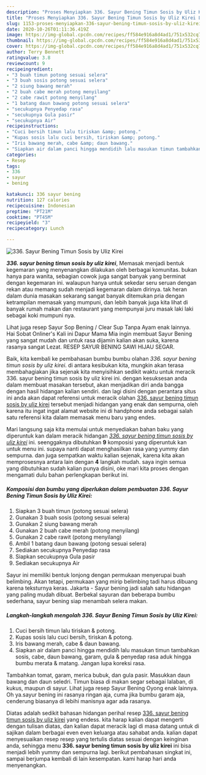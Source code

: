 ```yaml
---
description: "Proses Menyiapkan 336. Sayur Bening Timun Sosis by Uliz Kirei Lezat"
title: "Proses Menyiapkan 336. Sayur Bening Timun Sosis by Uliz Kirei Lezat"
slug: 1153-proses-menyiapkan-336-sayur-bening-timun-sosis-by-uliz-kirei-lezat
date: 2020-10-26T01:11:36.419Z
image: https://img-global.cpcdn.com/recipes/ff584e916a8d4ad1/751x532cq70/336-sayur-bening-timun-sosis-by-uliz-kirei-foto-resep-utama.jpg
thumbnail: https://img-global.cpcdn.com/recipes/ff584e916a8d4ad1/751x532cq70/336-sayur-bening-timun-sosis-by-uliz-kirei-foto-resep-utama.jpg
cover: https://img-global.cpcdn.com/recipes/ff584e916a8d4ad1/751x532cq70/336-sayur-bening-timun-sosis-by-uliz-kirei-foto-resep-utama.jpg
author: Terry Bennett
ratingvalue: 3.8
reviewcount: 9
recipeingredient:
- "3 buah timun potong sesuai selera"
- "3 buah sosis potong sesuai selera"
- "2 siung bawang merah"
- "2 buah cabe merah potong menyilang"
- "2 cabe rawit potong menyilang"
- "1 batang daun bawang potong sesuai selera"
- "secukupnya Penyedap rasa"
- "secukupnya Gula pasir"
- "secukupnya Air"
recipeinstructions:
- "Cuci bersih timun lalu tiriskan &amp; potong."
- "Kupas sosis lalu cuci bersih, tiriskan &amp; potong."
- "Iris bawang merah, cabe &amp; daun bawang."
- "Siapkan air dalam panci hingga mendidih lalu masukan timun tambahkan sosis, cabe, daun bawang, garam, gula &amp; penyedap rasa aduk hingga bumbu merata &amp; matang. Jangan lupa koreksi rasa."
categories:
- Resep
tags:
- 336
- sayur
- bening

katakunci: 336 sayur bening 
nutrition: 127 calories
recipecuisine: Indonesian
preptime: "PT21M"
cooktime: "PT45M"
recipeyield: "3"
recipecategory: Lunch

---
```



![336. Sayur Bening Timun Sosis by Uliz Kirei](https://img-global.cpcdn.com/recipes/ff584e916a8d4ad1/751x532cq70/336-sayur-bening-timun-sosis-by-uliz-kirei-foto-resep-utama.jpg)

<b><i>336. sayur bening timun sosis by uliz kirei</i></b>, Memasak menjadi bentuk kegemaran yang menyenangkan dilakukan oleh berbagai komunitas. bukan hanya para wanita, sebagian cowok juga sangat banyak yang berminat dengan kegemaran ini. walaupun hanya untuk sekedar seru seruan dengan rekan atau memang sudah menjadi kegemaran dalam dirinya. tak heran dalam dunia masakan sekarang sangat banyak ditemukan pria dengan ketrampilan memasak yang mumpuni, dan lebih banyak juga kita lihat di banyak rumah makan dan restaurant yang mempunyai juru masak laki laki sebagai koki mumpuni nya.

Lihat juga resep Sayur Sop Bening / Clear Sup Tanpa Ayam enak lainnya. Hai Sobat Onliner&#39;s Kali ini Dapur Mama Mia ingin membuat Sayur Bening yang sangat mudah dan untuk rasa dijamin kalian akan suka, karena rasanya sangat Lezat. RESEP SAYUR BENING SAWI HIJAU SEGAR.

Baik, kita kembali ke pembahasan bumbu bumbu olahan <i>336. sayur bening timun sosis by uliz kirei</i>. di antara kesibukan kita, mungkin akan terasa membahagiakan jika sejenak kita menyisihkan sedikit waktu untuk meracik 336. sayur bening timun sosis by uliz kirei ini. dengan kesuksesan anda dalam membuat masakan tersebut, akan menjadikan diri anda bangga dengan hasil hidangan kalian sendiri. dan lagi disini dengan perantara situs ini anda akan dapat referensi untuk meracik olahan <u>336. sayur bening timun sosis by uliz kirei</u> tersebut menjadi hidangan yang enak dan sempurna, oleh karena itu ingat ingat alamat website ini di handphone anda sebagai salah satu referensi kita dalam memasak menu baru yang endes.


Mari langsung saja kita memulai untuk menyediakan bahan baku yang diperuntuk kan dalam meracik hidangan <u><i>336. sayur bening timun sosis by uliz kirei</i></u> ini. seenggaknya dibutuhkan <b>9</b> komposisi yang diperuntuk kan untuk menu ini. supaya nanti dapat menghasilkan rasa yang yummy dan sempurna. dan juga sempatkan waktu kalian sejenak, karena kita akan memprosesnya antara lain dengan <b>4</b> langkah mudah. saya ingin semua yang dibutuhkan sudah kalian punya disini, oke mari kita proses dengan mengamati dulu bahan perlengkapan berikut ini.

<!--inarticleads1-->

##### Komposisi dan bumbu yang diperlukan dalam pembuatan 336. Sayur Bening Timun Sosis by Uliz Kirei:

1. Siapkan 3 buah timun (potong sesuai selera)
1. Gunakan 3 buah sosis (potong sesuai selera)
1. Gunakan 2 siung bawang merah
1. Gunakan 2 buah cabe merah (potong menyilang)
1. Gunakan 2 cabe rawit (potong menyilang)
1. Ambil 1 batang daun bawang (potong sesuai selera)
1. Sediakan secukupnya Penyedap rasa
1. Siapkan secukupnya Gula pasir
1. Sediakan secukupnya Air


Sayur ini memiliki bentuk lonjong dengan permukaan menyerupai buah belimbing. Akan tetapi, permukaan yang mirip belimbing tadi harus dibuang karena teksturnya keras. Jakarta - Sayur bening jadi salah satu hidangan yang paling mudah dibuat. Berbekal sayuran dan beberapa bumbu sederhana, sayur bening siap menambah selera makan. 

<!--inarticleads2-->

##### Langkah-langkah mengolah 336. Sayur Bening Timun Sosis by Uliz Kirei:

1. Cuci bersih timun lalu tiriskan &amp; potong.
1. Kupas sosis lalu cuci bersih, tiriskan &amp; potong.
1. Iris bawang merah, cabe &amp; daun bawang.
1. Siapkan air dalam panci hingga mendidih lalu masukan timun tambahkan sosis, cabe, daun bawang, garam, gula &amp; penyedap rasa aduk hingga bumbu merata &amp; matang. Jangan lupa koreksi rasa.


Tambahkan tomat, garam, merica bubuk, dan gula pasir. Masukkan daun bawang dan daun seledri. Timun biasa di makan segar sebagai lalaban, di kukus, maupun di sayur. Lihat juga resep Sayur Bening Oyong enak lainnya. Oh ya.sayur bening ini rasanya ringan aja, cuma jika bumbu garam aja, cenderung biasanya di lebihi manisnya agar ada rasanya. 

Diatas adalah sedikit bahasan hidangan perihal resep <u>336. sayur bening timun sosis by uliz kirei</u> yang endess. kita harap kalian dapat mengerti dengan tulisan diatas, dan kalian dapat meracik lagi di masa datang untuk di sajikan dalam berbagai even even keluarga atau sahabat anda. kalian dapat menyesuaikan resep resep yang tertulis diatas sesuai dengan keinginan anda, sehingga menu <b>336. sayur bening timun sosis by uliz kirei</b> ini bisa menjadi lebih yummy dan sempurna lagi. berikut pembahasan singkat ini, sampai berjumpa kembali di lain kesempatan. kami harap hari anda menyenangkan.
